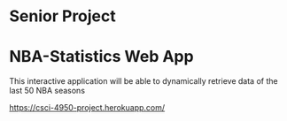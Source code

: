# Senior Project
# NBA-Statistics Web App

This interactive application will be able to dynamically retrieve data of the last 50 NBA seasons

https://csci-4950-project.herokuapp.com/
